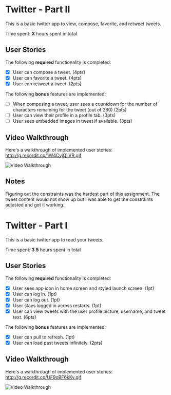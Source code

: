 # Twitter - Part II

This is a basic twitter app to view, compose, favorite, and retweet tweets.

Time spent: **X** hours spent in total

## User Stories

The following **required** functionality is completed:

- [X] User can compose a tweet. (4pts)
- [X] User can favorite a tweet. (4pts)
- [X] User can retweet a tweet. (2pts)

The following **bonus** features are implemented:

- [ ] When composing a tweet, user sees a countdown for the number of characters remaining for the tweet (out of 280) (2pts)
- [ ] User can view their profile in a profile tab. (3pts)
- [ ] User sees embedded images in tweet if available. (3pts)

## Video Walkthrough

Here's a walkthrough of implemented user stories:
http://g.recordit.co/1W4CvjQLVR.gif

<img src='http://g.recordit.co/1W4CvjQLVR.gif' title='Video Walkthrough' width='' alt='Video Walkthrough' />

## Notes 
Figuring out the constraints was the hardest part of this assignment. The tweet content would not show up but I was able to get the constraints adjusted and got it working. 


# Twitter - Part I

This is a basic twitter app to read your tweets.

Time spent: **3.5** hours spent in total

## User Stories

The following **required** functionality is completed:

- [X] User sees app icon in home screen and styled launch screen. (1pt)
- [X] User can log in. (1pt)
- [X] User can log out. (1pt)
- [X] User stays logged in across restarts. (1pt)
- [X] User can view tweets with the user profile picture, username, and tweet text. (6pts)

The following **bonus** features are implemented:

- [X] User can pull to refresh. (1pt)
- [X] User can load past tweets infinitely. (2pts)

## Video Walkthrough

Here's a walkthrough of implemented user stories:
http://g.recordit.co/UF9oBF6kKv.gif

<img src='http://g.recordit.co/UF9oBF6kKv.gif' title='Video Walkthrough' width='' alt='Video Walkthrough' />
